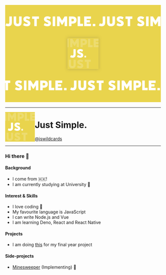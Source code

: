 ![img](./public/jswildcards-banner.png)

---

<img width="96" align="left" src="./public/jswildcards.png">

# Just Simple.

[@jswildcards](https://github.com/jswildcards)

---

### Hi there :wave:

#### Background
- I come from :hong_kong:!
- I am currently studying at University :school:

#### Interest & Skills
- I love coding :smiling_face_with_three_hearts:
- My favourite language is JavaScript
- I can write Node.js and Vue
- I am learning Deno, React and React Native

#### Projects
- I am doing [this](https://github.com/users/jswildcards/projects/1) for my final year project

#### Side-projects
- [Minesweeper](https://jswildcards.github.io/game/minesweeper/demo) (Implementing) :hammer:
